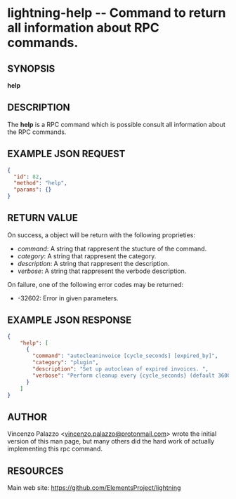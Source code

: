 lightning-help -- Command to return all information about RPC commands.
=======================================================================

SYNOPSIS
--------

**help**

DESCRIPTION
-----------

The **help** is a RPC command which is possible consult all information about the RPC commands.

EXAMPLE JSON REQUEST
--------------------
```json
{
  "id": 82,
  "method": "help",
  "params": {}
}
```

RETURN VALUE
------------

On success, a object will be return with the following proprieties:

- *command*: A string that rappresent the stucture of the command.
- *category*: A string that rappresent the category.
- *description*: A string that rappresent the description.
- *verbose*: A string that rappresent the verbode description.

On failure, one of the following error codes may be returned:

- -32602: Error in given parameters.

EXAMPLE JSON RESPONSE
---------------------

```json
{
    "help": [
      {
        "command": "autocleaninvoice [cycle_seconds] [expired_by]",
        "category": "plugin",
        "description": "Set up autoclean of expired invoices. ",
        "verbose": "Perform cleanup every {cycle_seconds} (default 3600), or disable autoclean if 0. Clean up expired invoices that have expired for {expired_by} seconds (default 86400). "
      }
    ]
}
```

AUTHOR
------

Vincenzo Palazzo <<vincenzo.palazzo@protonmail.com>> wrote the initial version of this man page, but many others did the hard work of actually implementing this rpc command.

RESOURCES
---------

Main web site: <https://github.com/ElementsProject/lightning>
